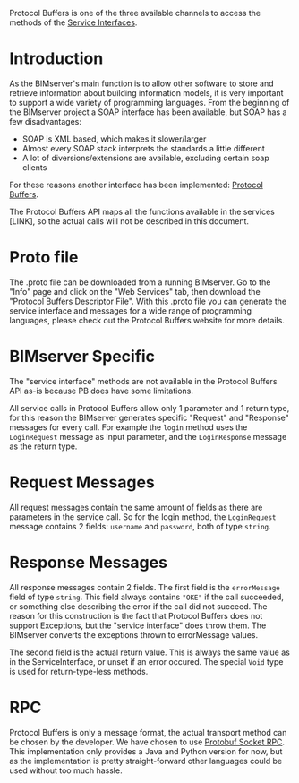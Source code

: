 Protocol Buffers is one of the three available channels to access the methods of the [Service Interfaces](Service-Interfaces).

# Introduction

As the BIMserver's main function is to allow other software to store and retrieve information about building information models, it is very important to support a wide variety of programming languages. From the beginning of the BIMserver project a SOAP interface has been available, but SOAP has a few disadvantages:
* SOAP is XML based, which makes it slower/larger
* Almost every SOAP stack interprets the standards a little different
* A lot of diversions/extensions are available, excluding certain soap clients

For these reasons another interface has been implemented: [Protocol Buffers](https://github.com/protocolbuffers/protobuf).

The Protocol Buffers API maps all the functions available in the services [LINK], so the actual calls will not be described in this document.

# Proto file

The .proto file can be downloaded from a running BIMserver. Go to the "Info" page and click on the "Web Services" tab, then download the "Protocol Buffers Descriptor File". With this .proto file you can generate the service interface and messages for a wide range of programming languages, please check out the Protocol Buffers website for more details.

# BIMserver Specific

The "service interface" methods are not available in the Protocol Buffers API as-is because PB does have some limitations.

All service calls in Protocol Buffers allow only 1 parameter and 1 return type, for this reason the BIMserver generates specific "Request" and "Response" messages for every call. For example the ``login`` method uses the ``LoginRequest`` message as input parameter, and the ``LoginResponse`` message as the return type.

# Request Messages

All request messages contain the same amount of fields as there are parameters in the service call. So for the login method, the ``LoginRequest`` message contains 2 fields: ``username`` and ``password``, both of type ``string``.

# Response Messages

All response messages contain 2 fields. The first field is the ``errorMessage`` field of type ``string``. This field always contains ``"OKE"`` if the call succeeded, or something else describing the error if the call did not succeed. The reason for this construction is the fact that Protocol Buffers does not support Exceptions, but the "service interface" does throw them. The BIMserver converts the exceptions thrown to errorMessage values.

The second field is the actual return value. This is always the same value as in the ServiceInterface, or unset if an error occured. The special ``Void`` type is used for return-type-less methods.

# RPC

Protocol Buffers is only a message format, the actual transport method can be chosen by the developer. We have chosen to use [Protobuf Socket RPC](https://github.com/sdeo/protobuf-socket-rpc). This implementation only provides a Java and Python version for now, but as the implementation is pretty straight-forward other languages could be used without too much hassle.
